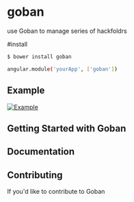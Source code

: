 goban
=====

use Goban to manage series of  hackfoldrs


#install

```bash
$ bower install goban 
```


```bash
angular.module('yourApp', ['goban'])

```



## Example
[![Example](https://bestian.github.io/frontend)](https://bestian.github.io/frontend)



## Getting Started with Goban


## Documentation


## Contributing

If you'd like to contribute to Goban